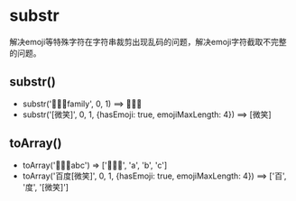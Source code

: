 # substr

解决emoji等特殊字符在字符串裁剪出现乱码的问题，解决emoji字符截取不完整的问题。


## substr()

- substr('👩‍👩‍👦family', 0, 1)  ==> 👩‍👩‍👦
- substr('[微笑]', 0, 1, {hasEmoji: true, emojiMaxLength: 4})  ==> [微笑]


## toArray()
- toArray('👩‍👩‍👦abc') => ['👩‍👩‍👦', 'a', 'b', 'c'] 
- toArray('百度[微笑]', 0, 1, {hasEmoji: true, emojiMaxLength: 4})  ==> ['百', '度', '[微笑]']




